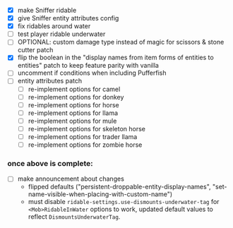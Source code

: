 - [x] make Sniffer ridable
- [x] give Sniffer entity attributes config
- [x] fix ridables around water
- [ ] test player ridable underwater
- [ ] OPTIONAL: custom damage type instead of magic for scissors & stone cutter patch
- [x] flip the boolean in the "display names from item forms of entities to entities" patch to keep feature parity with vanilla
- [ ] uncomment if conditions when including Pufferfish
- [ ] entity attributes patch
  - [ ] re-implement options for camel
  - [ ] re-implement options for donkey
  - [ ] re-implement options for horse
  - [ ] re-implement options for llama
  - [ ] re-implement options for mule
  - [ ] re-implement options for skeleton horse
  - [ ] re-implement options for trader llama
  - [ ] re-implement options for zombie horse

### once above is complete:
- [ ] make announcement about changes
  - flipped defaults ("persistent-droppable-entity-display-names", "set-name-visible-when-placing-with-custom-name")
  - must disable `ridable-settings.use-dismounts-underwater-tag` for `<Mob>RidableInWater` options to work, updated default values to reflect `DismountsUnderwaterTag`.